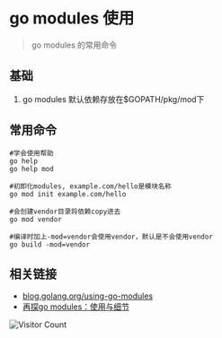 # go modules 使用
> go modules 的常用命令

## 基础

1. go modules 默认依赖存放在$GOPATH/pkg/mod下


## 常用命令
```
#学会使用帮助
go help
go help mod

#初即化modules, example.com/hello是模块名称
go mod init example.com/hello

#会创建vendor目录将依赖copy进去
go mod vendor 

#编译时加上-mod=vendor会使用vendor，默认是不会使用vendor
go build -mod=vendor
```

## 相关链接

- [blog.golang.org/using-go-modules](https://blog.golang.org/using-go-modules)
- [再探go modules：使用与细节](https://www.cnblogs.com/apocelipes/p/10295096.html)

![Visitor Count](https://profile-counter.glitch.me/brotherbigbao/count.svg)